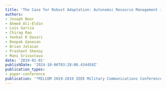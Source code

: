 ```yaml
---
title: 'The Case for Robust Adaptation: Autonomic Resource Management is a Vulnerability'
authors:
- Joseph Noor
- Ahmed Ali-Eldin
- Luis Garcia
- Chirag Rao
- Venkat R Dasari
- Deepak Ganesan
- Brian Jalaian
- Prashant Shenoy
- Mani Srivastava
date: '2019-01-01'
publishDate: '2024-10-06T03:28:00.434459Z'
publication_types:
- paper-conference
publication: '*MILCOM 2019-2019 IEEE Military Communications Conference (MILCOM)*'
---
```

